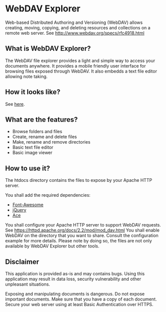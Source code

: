 # WebDAV Explorer

Web-based Distributed Authoring and Versioning (WebDAV) allows creating, moving,
copying, and deleting resources and collections on a remote web server.
See http://www.webdav.org/specs/rfc4918.html

## What is WebDAV Explorer?

The WebDAV file explorer provides a light and simple way to access your documents anywhere.
It provides a mobile friendly user interface for browsing files exposed through WebDAV.
It also embedds a text file editor allowing note taking.

## How it looks like?

See [here](http://javalikescript.github.io/webdav-explorer/).

## What are the features?

* Browse folders and files
* Create, rename and delete files
* Make, rename and remove directories
* Basic text file editor
* Basic image viewer

## How to use it?

The htdocs directory contains the files to expose by your Apache HTTP server.

You shall add the required dependencies:
* [Font-Awesome](http://fontawesome.io/)
* [jQuery](http://jquery.com/)
* [Ace](https://ace.c9.io/)

You shall configure your Apache HTTP server to support WebDAV requests.
See https://httpd.apache.org/docs/2.2/mod/mod_dav.html
You shall enable WebDAV on the directory that you want to share.
Consult the configuration example for more details.
Please note by doing so, the files are not only available by WebDAV Explorer but other tools.

## Disclaimer

This application is provided as-is and may contains bugs.
Using this application may result in data loss, security vulnerability and other unpleasant situations.

Exposing and manipulating documents is dangerous.
Do not expose important documents. Make sure that you have a copy of each document.
Secure your web server using at least Basic Authentication over HTTPS.
